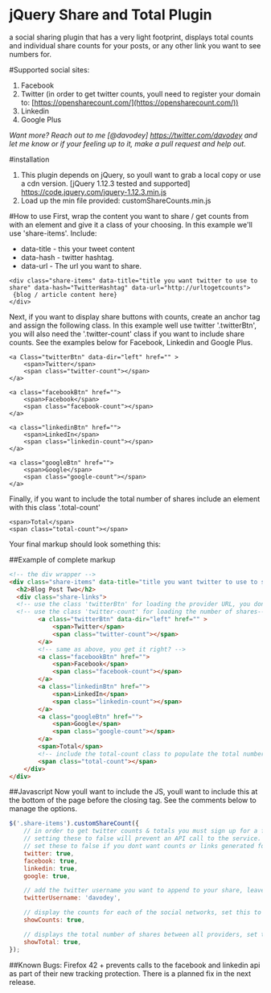 # jQuery Share and Total Plugin
a social sharing plugin that has a very light footprint, displays total counts and individual share counts for your posts, or any other link you want to see numbers for. 

#Supported social sites:
1. Facebook
2. Twitter (in order to get twitter counts, youll need to register your domain to: [https://opensharecount.com/](https://opensharecount.com/))
3. Linkedin
4. Google Plus

*Want more?  Reach out to me [@davodey] https://twitter.com/davodey and let me know or if your feeling up to it, make a pull request and help out.*

#installation
1. This plugin depends on jQuery, so youll want to grab a local copy or use a cdn version.
[jQuery 1.12.3 tested and supported] https://code.jquery.com/jquery-1.12.3.min.js
2. Load up the min file provided: customShareCounts.min.js

#How to use
First, wrap the content you want to share / get counts from with an element and give it a class of your choosing. In this example we'll use 'share-items'.  Include:
* data-title - this your tweet content
* data-hash - twitter hashtag.
* data-url - The url you want to share.

```
<div class="share-items" data-title="title you want twitter to use to share" data-hash="TwitterHashtag" data-url="http://urltogetcounts">
 {blog / article content here}
</div>
```

Next, if you want to display share buttons with counts, create an anchor tag and assign the following class. In this example well use twitter '.twitterBtn', you will also need the '.twitter-count' class if you want to include share counts. See the examples below for Facebook, Linkedin and Google Plus.
```
<a Class="twitterBtn" data-dir="left" href="" >
	<span>Twitter</span>
	<span class="twitter-count"></span>
</a>
```
```
<a class="facebookBtn" href="">
	<span>Facebook</span>
	<span class="facebook-count"></span>
</a>
```
```
<a class="linkedinBtn" href="">
	<span>LinkedIn</span>
	<span class="linkedin-count"></span>
</a>
```
```
<a class="googleBtn" href="">
	<span>Google</span>
	<span class="google-count"></span>
</a>
```
Finally, if you want to include the total number of shares include an element with this class '.total-count'
```
<span>Total</span>
<span class="total-count"></span>
```
Your final markup should look something this:

##Example of complete markup
```html
<!-- the div wrapper -->
<div class="share-items" data-title="title you want twitter to use to share" data-hash="TwitterHashtag" data-url="http://urltogetcounts">
  <h2>Blog Post Two</h2>
  <div class="share-links">
  <!-- use the class 'twitterBtn' for loading the provider URL, you dont need to include an href, this will generate for you -->
  <!-- use the class 'twitter-count' for loading the number of shares-->
		<a class="twitterBtn" data-dir="left" href="" >
			<span>Twitter</span>
			<span class="twitter-count"></span>
		</a>
		<!-- same as above, you get it right? -->
		<a class="facebookBtn" href="">
			<span>Facebook</span>
			<span class="facebook-count"></span>
		</a>
		<a class="linkedinBtn" href="">
			<span>LinkedIn</span>
			<span class="linkedin-count"></span>
		</a>
		<a class="googleBtn" href="">
			<span>Google</span>
			<span class="google-count"></span>
		</a>
		<span>Total</span>
		<!-- include the total-count class to populate the total number of shares -->
		<span class="total-count"></span>
	</div>
</div>
```
##Javascript
Now youll want to include the JS, youll want to include this at the bottom of the page before the closing </body> tag.  See the comments below to manage the options.
```javascript
$('.share-items').customShareCount({
	// in order to get twitter counts & totals you must sign up for a free account @ https://opensharecount.com/
	// setting these to false will prevent an API call to the service.
	// set these to false if you dont want counts or links generated for that social network
	twitter: true,
	facebook: true,
	linkedin: true,
	google: true,

	// add the twitter username you want to append to your share, leave blank for none;
	twitterUsername: 'davodey',

	// display the counts for each of the social networks, set this to false if you want to disable.
	showCounts: true,

	// displays the total number of shares between all providers, set this to false if you want to disable
	showTotal: true,
});
```
##Known Bugs:
Firefox 42 + prevents calls to the facebook and linkedin api as part of their new tracking protection.  There is a planned fix in the next release.